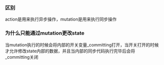 ### 区别

action是用来执行异步操作，mutation是用来执行同步操作

### 为什么只能通过mutation更改state

当mutation执行的时候会将内部的开关变量_committing打开，当开关打开的时候才允许修改state内部的数据，并且当内部的同步代码执行完毕后会将_committing关闭